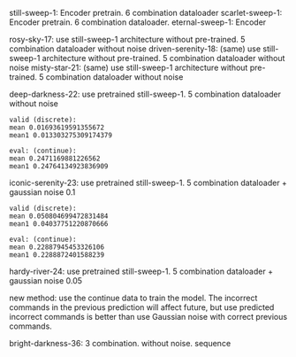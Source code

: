 still-sweep-1: Encoder pretrain. 6 combination dataloader
scarlet-sweep-1: Encoder pretrain. 6 combination dataloader.
eternal-sweep-1: Encoder

rosy-sky-17: use still-sweep-1 architecture without pre-trained. 5 combination dataloader without noise
driven-serenity-18: (same) use still-sweep-1 architecture without pre-trained. 5 combination dataloader without noise
misty-star-21: (same) use still-sweep-1 architecture without pre-trained. 5 combination dataloader without noise

deep-darkness-22: use pretrained still-sweep-1. 5 combination dataloader without noise

    valid (discrete):
    mean 0.01693619591355672
    mean1 0.013303275309174379

    eval: (continue):
    mean 0.2471169881226562
    mean1 0.24764134923836909


iconic-serenity-23: use pretrained still-sweep-1. 5 combination dataloader + gaussian noise 0.1

    valid (discrete):
    mean 0.050804699472831484
    mean1 0.04037751220870666

    eval: (continue):
    mean 0.22887945453326106
    mean1 0.2288872401588239

hardy-river-24: use pretrained still-sweep-1. 5 combination dataloader + gaussian noise 0.05

new method:
use the continue data to train the model. The incorrect commands in the previous prediction will affect future,
but use predicted incorrect commands is better than use Gaussian noise with correct previous commands.

bright-darkness-36: 3 combination. without noise. sequence 








